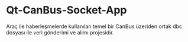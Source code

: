 # Qt-CanBus-Socket-App

Araç ile haberleşmelerde kullanılan temel bir CanBus üzeriden ortak dbc dosyası ile veri gönderimi ve alımı projesidir.
